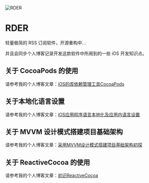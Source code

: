 ![RDER](http://image.gonghonglou.com/rder/rder_logo.png)

# RDER

轻量极简的 RSS 订阅软件，开源重构中...

并且会同步个人博客记录开发这款软件中所用到的一些 iOS 开发知识点。

## 关于 CocoaPods 的使用

请参考我的个人博客文章：[iOS的库依赖管理工具CocoaPods](http://gonghonglou.com/2016/04/01/CocoaPods/)

## 关于本地化语言设置

请参考我的个人博客文章：[iOS应用程序语言本地化及应用内语言设置](http://gonghonglou.com/2016/10/29/set-language/)

## 关于 MVVM 设计模式搭建项目基础架构

请参考我的个人博客文章：[采用MVVM设计模式搭建项目基础架构初探](http://gonghonglou.com/2018/02/12/mvvm-architecture/)

## 关于 ReactiveCocoa 的使用

请参考我的个人博客文章：[初识ReactiveCocoa](http://gonghonglou.com/2016/03/17/meet-ReactiveCocoa/)

